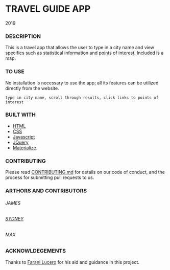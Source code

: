 # TRAVEL GUIDE APP
2019

### DESCRIPTION
This is a travel app that allows the user to type in a city name and view specifics such as statistical information and points of interest. Included is a map.

### TO USE
No installation is necessary to use the app; all its features can be utilized directly from the website.
```
type in city name, scroll through results, click links to points of interest
```

### BUILT WITH
* [HTML](https://html.com/)
* [CSS](https://www.w3schools.com/css/)
* [Javascript](https://www.javascript.com/)
* [JQuery](https://jquery.com/)
* [Materialize](https://materializecss.com/).

### CONTRIBUTING
Please read [CONTRIBUTING.md](https://github.com/maxskewes/Homework07/blob/readme-contributing/README.md) for details on our code of conduct, and the process for submitting pull requests to us.

### ARTHORS AND CONTRIBUTORS
###### JAMES
###### [SYDNEY](https://github.com/sguitjens)
###### MAX

### ACKNOWLDEGEMENTS 
Thanks to [Farani Lucero](https://github.com/faranilucero) for his aid and guidance in this project.

